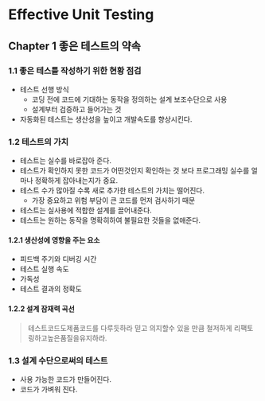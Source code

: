 # Effective Unit Testing
## Chapter 1 좋은 테스트의 약속

### 1.1 좋은 테스틑 작성하기 위한 현황 점검
- 테스트 선행 방식
    - 코딩 전에 코드에 기대하는 동작을 정의하는 설계 보조수단으로 사용
    - 설계부터 검증하고 들어가는 것
- 자동화된 테스트는 생산성을 높이고 개발속도를 향상시킨다.

### 1.2 테스트의 가치
- 테스트는 실수를 바로잡아 준다.
- 테스트가 확인하지 못한 코드가 어떤것인지 확인하는 것 보다 프로그래밍 실수를 얼마나 정확하게 잡아내는지가 중요.
- 테스트 수가 많아질 수록 새로 추가한 테스트의 가치는 떨어진다.
    - 가장 중요하고 위험 부담이 큰 코드를 먼저 검사하기 때문
- 테스트는 실사용에 적합한 설계를 끌어내준다.
- 테스트는 원하는 동작을 명확히하여 불필요한 것들을 없애준다.

#### 1.2.1 생산성에 영향을 주는 요소
- 피드백 주기와 디버깅 시간
- 테스트 실행 속도
- 가독성
- 테스트 결과의 정확도

#### 1.2.2 설계 잠재력 곡선
> 테스트코드도제품코드를 다루듯하라 믿고 의지할수 있을 만큼 철저하게 리팩토링하고높은품질을유지하라.

### 1.3 설계 수단으로써의 테스트
- 사용 가능한 코드가 만들어진다.
- 코드가 가벼워 진다.

    